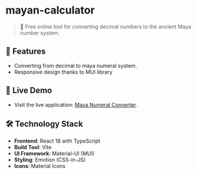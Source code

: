 # mayan-calculator
> 🧮 Free online tool for converting decimal numbers to the ancient Maya number system.

## 🌟 Features
- Converting from decimal to maya numeral system.
- Responsive design thanks to MUI library

## 🚀 Live Demo
- Visit the live application: [Maya Numeral Converter](https://mayacalc.danielrogowski.net/).

## 🛠️ Technology Stack
- **Frontend**: React 18 with TypeScript
- **Build Tool**: Vite
- **UI Framework**: Material-UI (MUI)
- **Styling**: Emotion (CSS-in-JS)
- **Icons**: Material Icons
